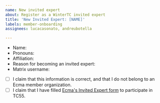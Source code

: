 ```yaml
---
name: New invited expert
about: Register as a WinterTC invited expert
title: 'New Invited Expert: [NAME]'
labels: member-onboarding
assignees: lucacasonato, andreubotella

---
```


<!--

Hi! Welcome to WinterTC! Please fill out this form to start the process to become an invited expert.

In addition to this form, you also need to fill Ecma's Invited Expert form (https://ecma-international.org/invited-expert-form/), selecting "TC55" as the technical committee to participate in. You need to do this even if you already are an invited expert for any other TCs.

-->

- Name: 
- Pronouns: 
- Affiliation: 
- Reason for becoming an invited expert: 
- Matrix username: 

- [ ] I claim that this information is correct, and that I do not belong to an Ecma member organization.
- [ ] I claim that I have filled [Ecma's Invited Expert form](https://ecma-international.org/invited-expert-form/) to participate in TC55.